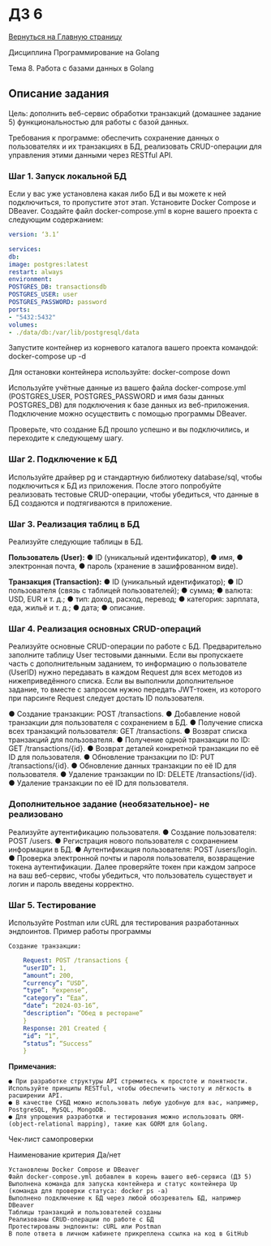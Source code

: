 # ДЗ 6

[Вернуться на Главную страницу](../../../README.MD)

Дисциплина	Программирование на Golang

Тема 8. Работа с базами данных в Golang


## Описание задания

Цель: дополнить веб-сервис обработки транзакций (домашнее задание 5) функциональностью для работы с базой данных.

Требования к программе: обеспечить сохранение данных о пользователях и их транзакциях в БД, реализовать CRUD-операции для управления этими данными через RESTful API.

### Шаг 1. Запуск локальной БД

Если у вас уже установлена какая либо БД и вы можете к ней подключиться, то пропустите этот этап.
Установите Docker Compose и DBeaver. Создайте файл docker-compose.yml в корне вашего проекта с следующим содержанием:

``` yaml
version: ‘3.1’

services:
db:
image: postgres:latest
restart: always
environment:
POSTGRES_DB: transactionsdb
POSTGRES_USER: user
POSTGRES_PASSWORD: password
ports:
- "5432:5432"
volumes:
- ./data/db:/var/lib/postgresql/data
```

Запустите контейнер из корневого каталога вашего проекта командой:
docker-compose up -d

Для остановки контейнера используйте:
docker-compose down

Используйте учётные данные из вашего файла docker-compose.yml (POSTGRES_USER, POSTGRES_PASSWORD и имя базы данных POSTGRES_DB) для подключения к базе данных из веб-приложения.
Подключение можно осуществить с помощью программы DBeaver.

Проверьте, что создание БД прошло успешно и вы подключились, и переходите к следующему шагу.

### Шаг 2. Подключение к БД
Используйте драйвер pg и стандартную библиотеку database/sql, чтобы подключиться к БД из приложения. После этого попробуйте реализовать тестовые CRUD-операции, чтобы убедиться, что данные в БД создаются и подтягиваются в приложение.

### Шаг 3. Реализация таблиц в БД

Реализуйте следующие таблицы в БД.

**Пользователь (User):**
● ID (уникальный идентификатор),
● имя,
● электронная почта,
● пароль (хранение в зашифрованном виде).

**Транзакция (Transaction):**
● ID (уникальный идентификатор);
● ID пользователя (связь с таблицей пользователей);
● сумма;
● валюта: USD, EUR и т. д.;
● тип: доход, расход, перевод;
● категория: зарплата, еда, жильё и т. д.;
● дата;
● описание.

### Шаг 4. Реализация основных CRUD-операций

Реализуйте основные CRUD-операции по работе с БД. Предварительно заполните таблицу User тестовыми данными. Если вы пропускаете часть с дополнительным заданием, то информацию о пользователе (UserID) нужно передавать в каждом Request для всех методов из нижеприведённого списка. Если вы выполнили дополнительное задание, то вместе с запросом нужно передать JWT-токен, из которого при парсинге Request следует достать ID пользователя.

● Создание транзакции: POST /transactions.
● Добавление новой транзакции для пользователя с сохранением в БД.
● Получение списка всех транзакций пользователя: GET /transactions.
● Возврат списка транзакций для пользователя.
● Получение одной транзакции по ID: GET /transactions/{id}.
● Возврат деталей конкретной транзакции по её ID для пользователя.
● Обновление транзакции по ID: PUT /transactions/{id}.
● Обновление данных транзакции по её ID для пользователя.
● Удаление транзакции по ID: DELETE /transactions/{id}.
● Удаление транзакции по её ID для пользователя.

### Дополнительное задание (необязательное)- не реализовано

Реализуйте аутентификацию пользователя.
● Создание пользователя: POST /users.
● Регистрация нового пользователя с сохранением информации в БД.
● Аутентификация пользователя: POST /users/login.
● Проверка электронной почты и пароля пользователя, возвращение токена аутентификации.
Далее проверяйте токен при каждом запросе на ваш веб-сервис, чтобы убедиться, что пользователь существует и логин и пароль введены корректно.

### Шаг 5. Тестирование
Используйте Postman или cURL для тестирования разработанных эндпоинтов.
Пример работы программы

    Создание транзакции:
```yaml
    Request: POST /transactions {
    “userID”: 1,
    “amount”: 200,
    “currency”: “USD”,
    “type”: “expense”,
    “category”: “Еда”,
    “date”: “2024-03-16”,
    “description”: “Обед в ресторане”
    }
    Response: 201 Created {
    “id”: “1”,
    “status”: “Success”
    }

```

**Примечания:**

    ● При разработке структуры API стремитесь к простоте и понятности. Используйте принципы RESTful, чтобы обеспечить чистоту и лёгкость в расширении API.
    ● В качестве СУБД можно использовать любую удобную для вас, например, PostgreSQL, MySQL, MongoDB.
    ● Для упрощения разработки и тестирования можно использовать ORM- (object-relational mapping), такие как GORM для Golang.

Чек-лист самопроверки

Наименование критерия	Да/нет

    Установлены Docker Compose и DBeaver
    Файл docker-compose.yml добавлен в корень вашего веб-сервиса (ДЗ 5)
    Выполнена команда для запуска контейнера и статус контейнера Up (команда для проверки статуса: docker ps -a)
    Выполнено подключение к БД через любой обозреватель БД, например DBeaver
    Таблицы транзакций и пользователей созданы
    Реализованы CRUD-операции по работе с БД
    Протестированы эндпоинты: cURL или Postman
    В поле ответа в личном кабинете прикреплена ссылка на код в GitHub

